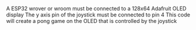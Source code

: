 A ESP32 wrover or wroom must be connected to a 128x64 Adafruit OLED display
The y axis pin of the joystick must be connected to pin 4
This code will create a pong game on the OLED that is controlled by the joystick
